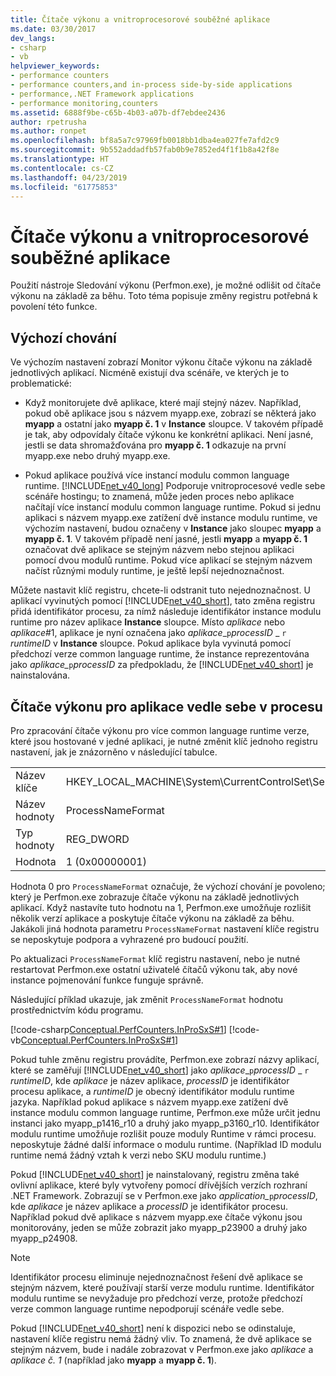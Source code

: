 ```yaml
---
title: Čítače výkonu a vnitroprocesorové souběžné aplikace
ms.date: 03/30/2017
dev_langs:
- csharp
- vb
helpviewer_keywords:
- performance counters
- performance counters,and in-process side-by-side applications
- performance,.NET Framework applications
- performance monitoring,counters
ms.assetid: 6888f9be-c65b-4b03-a07b-df7ebdee2436
author: rpetrusha
ms.author: ronpet
ms.openlocfilehash: bf8a5a7c97969fb0018bb1dba4ea027fe7afd2c9
ms.sourcegitcommit: 9b552addadfb57fab0b9e7852ed4f1f1b8a42f8e
ms.translationtype: HT
ms.contentlocale: cs-CZ
ms.lasthandoff: 04/23/2019
ms.locfileid: "61775853"
---
```

# <a name="performance-counters-and-in-process-side-by-side-applications"></a>Čítače výkonu a vnitroprocesorové souběžné aplikace
Použití nástroje Sledování výkonu (Perfmon.exe), je možné odlišit od čítače výkonu na základě za běhu. Toto téma popisuje změny registru potřebná k povolení této funkce.  
  
## <a name="the-default-behavior"></a>Výchozí chování  
 Ve výchozím nastavení zobrazí Monitor výkonu čítače výkonu na základě jednotlivých aplikací. Nicméně existují dva scénáře, ve kterých je to problematické:  
  
- Když monitorujete dvě aplikace, které mají stejný název. Například, pokud obě aplikace jsou s názvem myapp.exe, zobrazí se některá jako **myapp** a ostatní jako **myapp č. 1** v **Instance** sloupce. V takovém případě je tak, aby odpovídaly čítače výkonu ke konkrétní aplikaci. Není jasné, jestli se data shromažďována pro **myapp č. 1** odkazuje na první myapp.exe nebo druhý myapp.exe.  
  
- Pokud aplikace používá více instancí modulu common language runtime. [!INCLUDE[net_v40_long](../../../includes/net-v40-long-md.md)] Podporuje vnitroprocesové vedle sebe scénáře hostingu; to znamená, může jeden proces nebo aplikace načítají více instancí modulu common language runtime. Pokud si jednu aplikaci s názvem myapp.exe zatížení dvě instance modulu runtime, ve výchozím nastavení, budou označeny v **Instance** jako sloupec **myapp** a **myapp č. 1**. V takovém případě není jasné, jestli **myapp** a **myapp č. 1** označovat dvě aplikace se stejným názvem nebo stejnou aplikaci pomocí dvou modulů runtime. Pokud více aplikací se stejným názvem načíst různými moduly runtime, je ještě lepší nejednoznačnost.  
  
 Můžete nastavit klíč registru, chcete-li odstranit tuto nejednoznačnost. U aplikací vyvinutých pomocí [!INCLUDE[net_v40_short](../../../includes/net-v40-short-md.md)], tato změna registru přidá identifikátor procesu, za nímž následuje identifikátor instance modulu runtime pro název aplikace **Instance** sloupce. Místo *aplikace* nebo *aplikace*#1, aplikace je nyní označena jako *aplikace*_`p`*processID* \_ `r` *runtimeID* v **Instance** sloupce. Pokud aplikace byla vyvinutá pomocí předchozí verze common language runtime, že instance reprezentována jako *aplikace\_*`p`*processID* za předpokladu, že [!INCLUDE[net_v40_short](../../../includes/net-v40-short-md.md)] je nainstalována.  
  
## <a name="performance-counters-for-in-process-side-by-side-applications"></a>Čítače výkonu pro aplikace vedle sebe v procesu  
 Pro zpracování čítače výkonu pro více common language runtime verze, které jsou hostované v jedné aplikaci, je nutné změnit klíč jednoho registru nastavení, jak je znázorněno v následující tabulce.  
  
|||  
|-|-|  
|Název klíče|HKEY_LOCAL_MACHINE\System\CurrentControlSet\Services\\.NETFramework\Performance|  
|Název hodnoty|ProcessNameFormat|  
|Typ hodnoty|REG_DWORD|  
|Hodnota|1 (0x00000001)|  
  
 Hodnota 0 pro `ProcessNameFormat` označuje, že výchozí chování je povoleno; který je Perfmon.exe zobrazuje čítače výkonu na základě jednotlivých aplikací. Když nastavíte tuto hodnotu na 1, Perfmon.exe umožňuje rozlišit několik verzí aplikace a poskytuje čítače výkonu na základě za běhu. Jakákoli jiná hodnota parametru `ProcessNameFormat` nastavení klíče registru se neposkytuje podpora a vyhrazené pro budoucí použití.  
  
 Po aktualizaci `ProcessNameFormat` klíč registru nastavení, nebo je nutné restartovat Perfmon.exe ostatní uživatelé čítačů výkonu tak, aby nové instance pojmenování funkce funguje správně.  
  
 Následující příklad ukazuje, jak změnit `ProcessNameFormat` hodnotu prostřednictvím kódu programu.  
  
 [!code-csharp[Conceptual.PerfCounters.InProSxS#1](../../../samples/snippets/csharp/VS_Snippets_CLR/conceptual.perfcounters.inprosxs/cs/regsetting1.cs#1)]
 [!code-vb[Conceptual.PerfCounters.InProSxS#1](../../../samples/snippets/visualbasic/VS_Snippets_CLR/conceptual.perfcounters.inprosxs/vb/regsetting1.vb#1)]  
  
 Pokud tuhle změnu registru provádíte, Perfmon.exe zobrazí názvy aplikací, které se zaměřují [!INCLUDE[net_v40_short](../../../includes/net-v40-short-md.md)] jako *aplikace*_`p`*processID* \_ `r` *runtimeID*, kde *aplikace* je název aplikace, *processID* je identifikátor procesu aplikace, a  *runtimeID* je obecný identifikátor modulu runtime jazyka. Například pokud aplikace s názvem myapp.exe zatížení dvě instance modulu common language runtime, Perfmon.exe může určit jednu instanci jako myapp_p1416_r10 a druhý jako myapp_p3160_r10. Identifikátor modulu runtime umožňuje rozlišit pouze moduly Runtime v rámci procesu. neposkytuje žádné další informace o modulu runtime. (Například ID modulu runtime nemá žádný vztah k verzi nebo SKU modulu runtime.)  
  
 Pokud [!INCLUDE[net_v40_short](../../../includes/net-v40-short-md.md)] je nainstalovaný, registru změna také ovlivní aplikace, které byly vytvořeny pomocí dřívějších verzích rozhraní .NET Framework. Zobrazují se v Perfmon.exe jako *application_*`p`*processID*, kde *aplikace* je název aplikace a *processID* je identifikátor procesu. Například pokud dvě aplikace s názvem myapp.exe čítače výkonu jsou monitorovány, jeden se může zobrazit jako myapp_p23900 a druhý jako myapp_p24908.  
  
> [!NOTE]
>  Identifikátor procesu eliminuje nejednoznačnost řešení dvě aplikace se stejným názvem, které používají starší verze modulu runtime. Identifikátor modulu runtime se nevyžaduje pro předchozí verze, protože předchozí verze common language runtime nepodporují scénáře vedle sebe.  
  
 Pokud [!INCLUDE[net_v40_short](../../../includes/net-v40-short-md.md)] není k dispozici nebo se odinstaluje, nastavení klíče registru nemá žádný vliv. To znamená, že dvě aplikace se stejným názvem, bude i nadále zobrazovat v Perfmon.exe jako *aplikace* a *aplikace č. 1* (například jako **myapp** a **myapp č. 1**).
